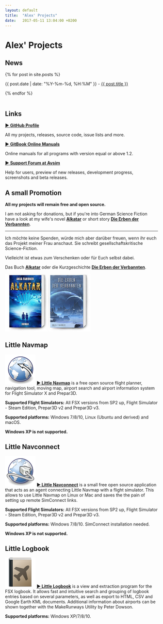 ```yaml
---
layout: default
title:  "Alex' Projects"
date:   2017-05-11 13:04:00 +0200
---
```


# Alex' Projects

## News
<p>
  {% for post in site.posts %}
    <p>
      <span class="bold">{{ post.date | date: "%Y-%m-%d, %H:%M" }} - <a href="{{ site.baseurl }}{{ post.url }}"><span class="bold">{{ post.title }}</span></a></span>
    </p>
  {% endfor %}
  
  <br>
  <br>
	</p>

## Links
[**► GitHub Profile**](https://github.com/albar965)

All my projects, releases, source code, issue lists and more.

[**► GitBook Online Manuals**](https://www.gitbook.com/@albar965)

Online manuals for all programs with version equal or above 1.2.

[**► Support Forum at Avsim**](http://www.avsim.com/forum/780-little-navmap-little-navconnect-little-logbook-support-forum)

Help for users, preview of new releases, development progress, screenshots and beta releases.

## A small Promotion

**All my projects will remain free and open source.**

I am not asking for donations, but if you're into German Science Fiction have a look at my wife's novel [**Alkatar**](http://www.anja-fahrner.de/meine-buecher-und-geschichten/alkatar) or short story [**Die Erben der Verbannten**](http://www.anja-fahrner.de/die-erben-der-verbannten).

---

Ich möchte keine Spenden, würde mich aber darüber freuen, wenn ihr euch das Projekt meiner Frau anschaut. Sie schreibt gesellschaftskritische Science-Fiction.

Vielleicht ist etwas zum Verschenken oder für Euch selbst dabei.

Das Buch [**Alkatar**](http://www.anja-fahrner.de/meine-buecher-und-geschichten/alkatar) oder 
die Kurzgeschichte [**Die Erben der Verbannten**](http://www.anja-fahrner.de/die-erben-der-verbannten).

[![Alkatar](assets/images/alkatar_buch.jpg)](http://www.anja-fahrner.de/meine-buecher-und-geschichten/alkatar)
[![Die Erben der Verbannten](assets/images/die_erben_buch.jpg)](http://www.anja-fahrner.de/die-erben-der-verbannten)

## Little Navmap

[![Little Navmap](assets/images/navroute.png)](littlenavmap.html) [**► Little Navmap**](littlenavmap.html) is a free open source flight planner, navigation tool, moving map, airport search and airport information system for Flight Simulator X and Prepar3D.

**Supported Flight Simulators:** All FSX versions from SP2 up, Flight Simulator - Steam Edition, Prepar3D v2 and Prepar3D v3.

**Supported platforms:** Windows 7/8/10, Linux (Ubuntu and derived) and macOS.

**Windows XP is not supported.**

## Little Navconnect

[![Little Navconnect](assets/images/navconnect.png)](littlenavconnect.html) [**► Little Navconnect**](littlenavconnect.html) is a
small free open source application that acts as an agent connecting Little Navmap with a flight simulator. This allows to use Little Navmap
on Linux or Mac and saves the the pain of setting up remote SimConnect links.

**Supported Flight Simulators:** All FSX versions from SP2 up, Flight Simulator - Steam Edition, Prepar3D v2 and Prepar3D v3.

**Supported platforms:** Windows 7/8/10. SimConnect installation needed.

**Windows XP is not supported.**

## Little Logbook

[![Little Logbook](assets/images/logbook.png)](littlelogbook.html) [**► Little Logbook**](littlelogbook.html) is a view and extraction program
for the FSX logbook. It allows fast and intuitive search and grouping of logbook entries based on several parameters, as well as export to HTML,
CSV and Google Earth KML documents. Additional information about airports can be shown together with the MakeRunways Utility by Peter Dowson.

**Supported platforms:** Windows XP/7/8/10.

